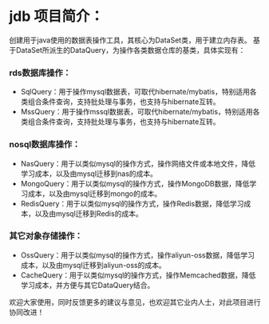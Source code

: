 # jdb 项目简介：
创建用于java使用的数据表操作工具，其核心为DataSet类，用于建立内存表。
基于DataSet所派生的DataQuery，为操作各类数据仓库的基类，具体实现有：

### rds数据库操作：
* SqlQuery：用于操作mysql数据表，可取代hibernate/mybatis，特别适用各类组合条件查询，支持批处理与事务，也支持与hibernate互转。
* MssQuery：用于操作mssql数据表，可取代hibernate/mybatis，特别适用各类组合条件查询，支持批处理与事务，也支持与hibernate互转。

### nosql数据库操作：
* NasQuery：用于以类似mysql的操作方式，操作网络文件或本地文件，降低学习成本，以及由mysql迁移到nas的成本。
* MongoQuery：用于以类似mysql的操作方式，操作MongoDB数据，降低学习成本，以及由mysql迁移到mongo的成本。
* RedisQuery：用于以类似mysql的操作方式，操作Redis数据，降低学习成本，以及由mysql迁移到Redis的成本。

### 其它对象存储操作：
* OssQuery：用于以类似mysql的操作方式，操作aliyun-oss数据，降低学习成本，以及由mysql迁移到aliyun-oss的成本。
* CacheQuery：用于以类似mysql的操作方式，操作Memcached数据，降低学习成本，并方便与其它DataQuery结合。

欢迎大家使用，同时反馈更多的建议与意见，也欢迎其它业内人士，对此项目进行协同改进！

